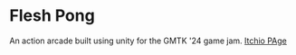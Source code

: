 # Flesh Pong
An action arcade built using unity for the GMTK '24 game jam.
[Itchio PAge](https://theredwizard21.itch.io/flesh-pong)
